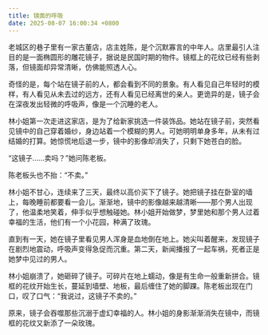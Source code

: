 ```yaml
---
title: 镜面的呼吸
date: 2025-08-07 16:00:34 +0800
---
```


老城区的巷子里有一家古董店，店主姓陈，是个沉默寡言的中年人。店里最引人注目的是一面椭圆形的雕花镜子，据说是民国时期的物件。镜框上的花纹已经有些剥落，但镜面却异常清晰，仿佛能照透人心。

奇怪的是，每个站在镜子前的人，都会看到不同的景象。有人看见自己年轻时的模样，有人看见从未去过的远方，还有人看见已经离世的亲人。更诡异的是，镜子会在深夜发出轻微的呼吸声，像是一个沉睡的老人。

林小姐第一次走进这家店，是为了给新家挑选一件装饰品。她站在镜子前，突然看见镜中的自己穿着婚纱，身边站着一个模糊的男人。可她明明单身多年，从未有过结婚的打算。她惊慌地后退一步，镜中的影像却消失了，只剩下她苍白的脸。

“这镜子……卖吗？”她问陈老板。

陈老板头也不抬：“不卖。”

林小姐不甘心，连续来了三天，最终以高价买下了镜子。她把镜子挂在卧室的墙上，每晚睡前都要看一会儿。渐渐地，镜中的影像越来越清晰——那个男人出现了，他温柔地笑着，伸手似乎想触碰她。林小姐开始做梦，梦里她和那个男人过着幸福的生活，他们有一个小花园，种满了玫瑰。

直到有一天，她在镜子里看见男人浑身是血地倒在地上。她尖叫着醒来，发现镜子在剧烈地震动，呼吸声变得急促而沉重。第二天，新闻播报了一起车祸，死者正是她梦中见过的男人。

林小姐崩溃了，她砸碎了镜子。可碎片在地上蠕动，像是有生命一般重新拼合。镜框的花纹开始生长，蔓延到墙壁、地板，最后缠住了她的脚踝。陈老板出现在门口，叹了口气：“我说过，这镜子不卖的。”

原来，镜子会吞噬那些沉溺于虚幻幸福的人。林小姐的身影渐渐消失在镜中，而镜框的花纹又新添了一朵玫瑰。
